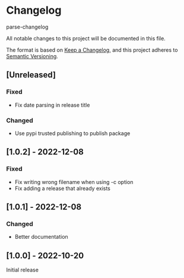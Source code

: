 # Changelog

parse-changelog

All notable changes to this project will be documented in this file.

The format is based on [Keep a Changelog](https://keepachangelog.com/en/1.0.0/),
and this project adheres to [Semantic Versioning](https://semver.org/spec/v2.0.0.html).

## [Unreleased]
### Fixed
* Fix date parsing in release title
### Changed
* Use pypi trusted publishing to publish package

## [1.0.2] - 2022-12-08
### Fixed
* Fix writing wrong filename when using -c option
* Fix adding a release that already exists

## [1.0.1] - 2022-12-08
### Changed
* Better documentation

## [1.0.0] - 2022-10-20
Initial release

